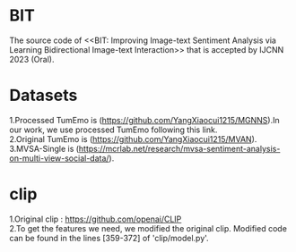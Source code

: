 # BIT
The source code of <<BIT: Improving Image-text Sentiment Analysis via Learning Bidirectional Image-text Interaction>> that is accepted by IJCNN 2023 (Oral).


# Datasets
1.Processed TumEmo is (https://github.com/YangXiaocui1215/MGNNS).In our work, we use processed TumEmo following this link.  
2.Original TumEmo is (https://github.com/YangXiaocui1215/MVAN).  
3.MVSA-Single is (https://mcrlab.net/research/mvsa-sentiment-analysis-on-multi-view-social-data/).  

# clip
1.Original clip : https://github.com/openai/CLIP  
2.To get the features we need, we modified the original clip. Modified code can be found in the lines [359-372] of 'clip/model.py'.  

